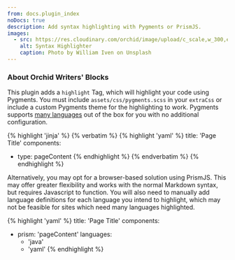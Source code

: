 ```yaml
---
from: docs.plugin_index
noDocs: true
description: Add syntax highlighting with Pygments or PrismJS.
images:
  - src: https://res.cloudinary.com/orchid/image/upload/c_scale,w_300,e_blur:150/v1524973700/plugins/syntaxhighlighter.jpg
    alt: Syntax Highlighter
    caption: Photo by William Iven on Unsplash
---
```


### About Orchid Writers' Blocks

This plugin adds a `highlight` Tag, which will highlight your code using Pygments. You must include 
`assets/css/pygments.scss` in your `extraCss` or include a custom Pygments theme for the highlighting to work. Pygments
supports [many languages](http://pygments.org/languages/) out of the box for you with no additional configuration.

{% highlight 'jinja' %}
{% verbatim %}
{% highlight 'yaml' %}
title: 'Page Title'
components:
  - type: pageContent
{% endhighlight %}
{% endverbatim %}
{% endhighlight %}

Alternatively, you may opt for a browser-based solution using PrismJS. This may offer greater flexibility and works with
the normal Markdown syntax, but requires Javascript to function. You will also need to manually add language definitions
for each language you intend to highlight, which may not be feasible for sites which need many languages highlighted.

{% highlight 'yaml' %}
title: 'Page Title'
components:
  - prism: 'pageContent'
    languages: 
      - 'java'
      - 'yaml'
{% endhighlight %}
